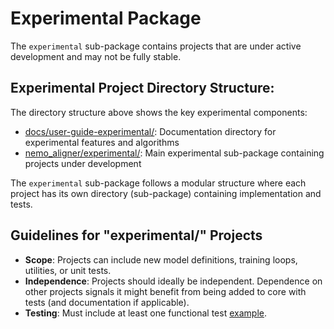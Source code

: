 # Experimental Package

The `experimental` sub-package contains projects that are under active development and may not be fully stable.

## Experimental Project Directory Structure:
The directory structure above shows the key experimental components:

- [docs/user-guide-experimental/](../../docs/user-guide-experimental/): Documentation directory for experimental features and algorithms
- [nemo_aligner/experimental/](../../nemo_aligner/experimental/): Main experimental sub-package containing projects under development

The `experimental` sub-package follows a modular structure where each project has its own directory (sub-package) containing implementation and tests.

## Guidelines for "experimental/" Projects
- **Scope**: Projects can include new model definitions, training loops, utilities, or unit tests.
- **Independence**: Projects should ideally be independent. Dependence on other projects signals it might benefit from being added to core with tests (and documentation if applicable).
- **Testing**: Must include at least one functional test [example](../../tests/functional/test_cases/dpo-llama3).
